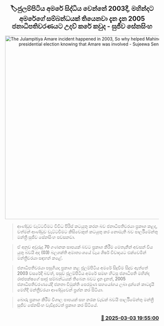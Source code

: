 <p align='center'><b><h2 align='center' title='The Julampitiya Amare incident happened in 2003, So why helped Mahinda in the 2005 presidential election knowing that Amare was involved - Sujeewa Senasinghe'>🏷ජුලම්පිටිය අමරේ සිද්ධිය වෙන්නේ 2003දී, මහින්දට අමරේගේ සම්බන්ධයක් තියෙනවා දැන දැන 2005 ජනාධිපතිවරණයට උදව් කරේ කවුද - සුජීව සේනසිංහ</h2></b></p>
<p align='center'><img src='https://helakuru.sgp1.cdn.digitaloceanspaces.com/esana/images/lib/sujeewa-senasinhe-parliment-new.jpg' width='600' alt='The Julampitiya Amare incident happened in 2003, So why helped Mahinda in the 2005 presidential election knowing that Amare was involved - Sujeewa Senasinghe'></p>

> ආණ්ඩුව වැට්ටවීමට විවිධ පිරිස් කටයුතු කරන බව ජනාධිපතිවරයා ප්‍රකාශ කළද, වත්මන් ආණ්ඩුව වැට්ටවීමට කිසිවෙකුත් කටයුතු කර නොමැති බව පාර්ලිමේන්තු මන්ත්‍රී සුජීව සේනසිංහ පවසනවා.

> ඒ අනුව අවුරුදු 70 ගණනක සාපයක් බවට ප්‍රකාශ කිරීම මෙතැනින් අවසන් විය යුතු බවයි අද (03) බලශක්ති අමාත්‍යංශයේ වැය ශිර්ෂ විවාදයට එක්වෙමින් මන්ත්‍රීවරයා සඳහන් කළේ.

> ජනාධිපතිවරයා පසුගියදා ප්‍රකාශ කළ ජුලම්පිටිය අමරේ සිදුවීම සිදුව ඇත්තේ 2003 වසරේදී බවත්, පසුව ජුලම්පිටිය අමරේ සමඟ හිටපු ජනාධිපති මහින්ද රාජපක්ෂගේ සෘජු සම්බන්ධයක් තිබෙන බවට දැන දැනත්, 2005 ජනාධිපතිවරණයේදී ජනතා විමුක්ති පෙරමුණ සහයෝගය ලබා දුන්නේ කාටදැයි මෙහිදී මන්ත්‍රීවරයා ආණ්ඩුවෙන් ප්‍රශ්න කර සිටියා.

> බොරු ප්‍රකාශ කිරීම විශාල පාපයක් සහ නරක වැඩක් බවයි පාර්ලිමේන්තු මන්ත්‍රී සුජීව සේනසිංහ වැඩිදුරටත් ප්‍රකාශ කර සිටියේ.



<h3 align='right'><a href='https://www.helakuru.lk/esana/p/107989/'>📅 2025-03-03 19:55:00</a></h3>
